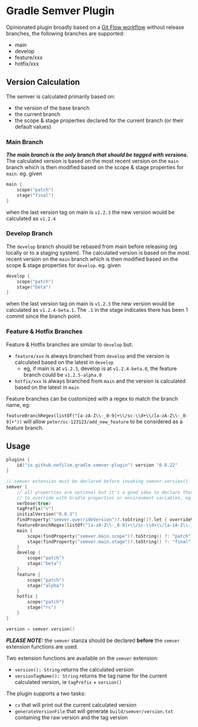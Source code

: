 # Gradle Semver Plugin

Opinionated plugin broadly based on a [Git Flow workflow](https://nvie.com/posts/a-successful-git-branching-model/) without release branches, the following branches are supported:

* main
* develop
* feature/xxx
* hotfix/xxx

## Version Calculation

The semver is calculated primarily based on:
* the version of the base branch
* the current branch
* the scope & stage properties declared for the current branch (or their default values)
                    
### Main Branch
                                                                             
_**The main branch is the only branch that should be tagged with versions.**_ The calculated version is based on the most recent version on the `main` branch which is then modified based on the scope & stage properties for `main`.
eg. given 

```kotlin
main {
    scope("patch")
    stage("final")
}
```

when the last version tag on main is `v1.2.3` the new version would be calculated as `v1.2.4` 

### Develop Branch

The `develop` branch should be rebased from main before releasing (eg locally or to a staging system). 
The calculated version is based on the most recent version on the `main` branch which is then modified based on the scope & stage properties for `develop`.
eg. given

```kotlin
develop {
    scope("patch")
    stage("beta")
}
```

when the last version tag on main is `v1.2.3` the new version would be calculated as `v1.2.4-beta.1`. The `.1` in the stage indicates there has been 1 commit since the branch point. 

### Feature & Hotfix Branches

Feature & Hotfix branches are similar to `develop` but:
* `feature/xxx` is always branched from `develop` and the version is calculated based on the latest in `develop` 
  * eg, if main is at `v1.2.3`, develop is at `v1.2.4-beta.0`, the feature branch could be `v1.2.5-alpha.0`
* `hotfix/xxx` is always branched from `main` and the version is calculated based on the latest in `main`
            
Feature branches can be customized with a regex to match the branch name, eg:

`featureBranchRegex(listOf("[a-zA-Z\\-_0-9]+\\/sc-\\d+\\/[a-zA-Z\\-_0-9]+"))` will allow `peter/sc-123123/add_new_feature` to be considered as a feature branch.

## Usage

```kotlin
plugins {
    id("io.github.nefilim.gradle.semver-plugin") version "0.0.22"
}

// semver extension must be declared before invoking semver.version()  
semver {
    // all properties are optional but it's a good idea to declare those that you would want  
    // to override with Gradle properties or environment variables, eg "overrideVersion" below
    verbose(true)
    tagPrefix("v")
    initialVersion("0.0.3")
    findProperty("semver.overrideVersion")?.toString()?.let { overrideVersion(it) }
    featureBranchRegex(listOf("[a-zA-Z\\-_0-9]+\\/sc-\\d+\\/[a-zA-Z\\-_0-9]+"))
    main {
        scope(findProperty("semver.main.scope")?.toString() ?: "patch")
        stage(findProperty("semver.main.stage")?.toString() ?: "final")
    }
    develop {
        scope("patch")
        stage("beta")
    }
    feature {
        scope("patch")
        stage("alpha")
    }
    hotfix {
        scope("patch")
        stage("rc")
    }
}

version = semver.version()
```

_**PLEASE NOTE:**_ the `semver` stanza should be declared **before** the `semver` extension functions are used.

Two extension functions are available on the `semver` extension:

* `version(): String` returns the calculated version
* `versionTagName(): String` returns the tag name for the current calculated version, ie `tagPrefix` + `version()`   

The plugin supports a two tasks: 
* `cv` that will print out the current calculated version
* `generateVersionFile` that will generate `build/semver/version.txt` containing the raw version and the tag version
